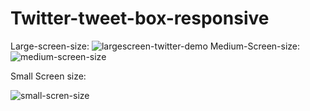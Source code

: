 # Twitter-tweet-box-responsive
Large-screen-size:
![largescreen-twitter-demo](https://user-images.githubusercontent.com/51874917/113487809-cf326d00-94d7-11eb-8b60-0199afe15c7f.JPG)
Medium-Screen-size:
![medium-screen-size](https://user-images.githubusercontent.com/51874917/113487822-de191f80-94d7-11eb-89c7-960cd5aebdb6.JPG)

Small Screen size:

![small-scren-size](https://user-images.githubusercontent.com/51874917/113487826-e5402d80-94d7-11eb-90e8-0412d09062b8.JPG)
